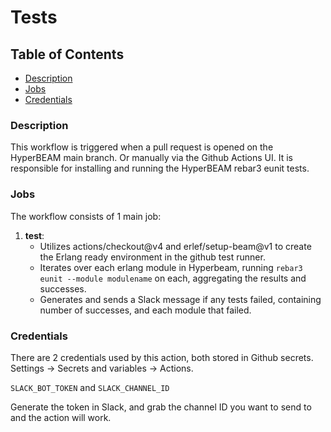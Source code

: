 # Tests

## Table of Contents
- [Description](#description)
- [Jobs](#jobs)
- [Credentials](#credentials)

### Description 
This workflow is triggered when a pull request is opened on the HyperBEAM main branch. Or manually via the Github Actions UI. It is responsible for installing and running the HyperBEAM rebar3 eunit tests.

### Jobs

The workflow consists of 1 main job:

1. **test**: 
    - Utilizes actions/checkout@v4 and erlef/setup-beam@v1 to create the Erlang ready environment in the github test runner.
    - Iterates over each erlang module in Hyperbeam, running `rebar3 eunit --module modulename` on each, aggregating the results and successes.
    - Generates and sends a Slack message if any tests failed, containing number of successes, and each module that failed.

### Credentials

There are 2 credentials used by this action, both stored in Github secrets. Settings -> Secrets and variables -> Actions. 

`SLACK_BOT_TOKEN` and `SLACK_CHANNEL_ID`

Generate the token in Slack, and grab the channel ID you want to send to and the action will work.